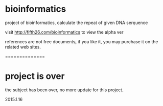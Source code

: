 bioinformatics
==============

project of bioinformatics, calculate the repeat of given DNA serquence

visit http://fifth26.com/bioinformatics to view the alpha ver

references are not free documents, if you like it, you may purchase it on the related web sites.

==============
# project is over

the subject has been over, no more update for this project.

2015.1.16
